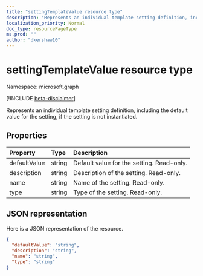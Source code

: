 ```yaml
---
title: "settingTemplateValue resource type"
description: "Represents an individual template setting definition, including the default value for the setting, if the setting is not instantiated."
localization_priority: Normal
doc_type: resourcePageType
ms.prod: ""
author: "dkershaw10"
---
```


# settingTemplateValue resource type

Namespace: microsoft.graph

[!INCLUDE [beta-disclaimer](../../includes/beta-disclaimer.md)]

Represents an individual template setting definition, including the default value for the setting, if the setting is not instantiated.


## Properties
| Property	   | Type	|Description|
|:---------------|:--------|:----------|
|defaultValue|string|Default value for the setting. Read-only.|
|description|string|Description of the setting. Read-only.|
|name|string|Name of the setting. Read-only.|
|type|string|Type of the setting. Read-only.|

## JSON representation

Here is a JSON representation of the resource.

<!-- {
  "blockType": "resource",
  "optionalProperties": [

  ],
  "@odata.type": "microsoft.graph.settingTemplateValue"
}-->

```json
{
  "defaultValue": "string",
  "description": "string",
  "name": "string",
  "type": "string"
}

```

<!-- uuid: 8fcb5dbc-d5aa-4681-8e31-b001d5168d79
2015-10-25 14:57:30 UTC -->
<!--
{
  "type": "#page.annotation",
  "description": "settingTemplateValue resource",
  "keywords": "",
  "section": "documentation",
  "tocPath": "",
  "suppressions": []
}
-->
